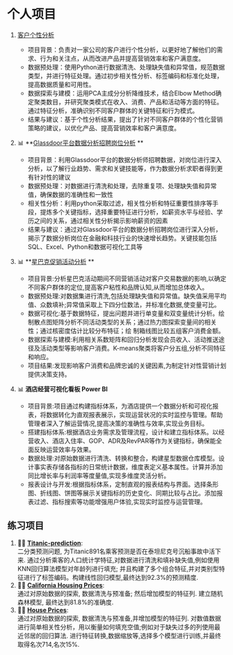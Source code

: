 # 个人项目

1. [客户个性分析](https://github.com/uteundilse/Data-Analyst-Practice/blob/main/Customer%20Personality%20Analysis.ipynb)
    - 项目背景：负责对一家公司的客户进行个性分析，以更好地了解他们的需求、行为和关注点，从而改进产品并提高营销效率和客户满意度。
    - 数据预处理：使用Python进行数据清洗、处理缺失值和异常值，规范数据类型，并进行特征处理。通过初步相关性分析、标签编码和标准化处理，提高数据质量和可用性。
    - 数据探索与建模：运用PCA主成分分析降维技术，结合Elbow Method确定聚类数目，并研究聚类模式在收入、消费、产品和活动等方面的特征。通过特征分析，准确识别不同客户群体的关键特征和行为模式。
    - 结果与建议：基于个性分析结果，提出了针对不同客户群体的个性化营销策略的建议，以优化产品、提高营销效率和客户满意度。


2. 📊 **[Glassdoor平台数据分析招聘岗位分析](https://github.com/uteundilse/Data-Analyst-Practice/blob/main/Data%20Analyst%20Jobs.ipynb) **
    
    - 项目背景：利用Glassdoor平台的数据分析师招聘数据，对岗位进行深入分析，以了解行业趋势、需求和关键技能等，作为数据分析求职者得到更有针对性的建议
    - 数据预处理：对数据进行清洗和处理，去除重复项、处理缺失值和异常值，确保数据的准确性和一致性
    - 相关性分析：利用python采取过滤，相关性分析和特征重要性排序等手段，提炼多个关键指标，选择重要特征进行分析，如薪资水平与经验、学历之间的关系，通过相关性分析揭示影响薪资的因素
    - 结果与建议：通过对Glassdoor平台的数据分析招聘岗位进行深入分析，揭示了数据分析岗位在金融和科技行业的快速增长趋势。关键技能包括SQL、Excel、Python和数据可视化工具等
    
3. 📊 **[星巴克促销活动分析](https://github.com/uteundilse/Data-Analyst-Practice/blob/main/Starbucks.ipynb) **

    - 项目背景:分析星巴克活动期间不同营销活动对客户交易数据的影响,以确定不同客户群体的定位,提高客户粘性和品牌认知,从而增加总体收入。
    - 数据预处理:对数据集进行清洗,包括处理缺失值和异常值。缺失值采用平均值、众数填补;异常值采取上下四分位数法，并标准化数据,使变量可比。
    - 数据可视化:基于数据特征，提出问题并进行单变量和双变量统计分析。绘制散点图矩阵分析不同活动类型的关系；通过热力图探索变量间的相关性；通过核密度估计比较分布特征；绘   制箱线图比较五组客户消费金额。
    - 数据探索与建模:利用相关系数矩阵和回归分析发现会员收入、活动推送途径及活动类型等影响客户消费。K-means聚类将客户分五组,分析不同特征和响应。
    - 项目结果:发现影响客户消费和品牌忠诚的关键因素,为制定针对性营销计划提供决策支持。

4. 📊 **酒店经营可视化看板 Power BI**

    - 项目背景:项目通过构建指标体系，为酒店提供一个数据分析和可视化报表，将数据转化为直观报表展示，实现运营状况的实时监控与管理。帮助管理者深入了解运营情况,提高决策的准确性与效率,实现业务目标。
    - 搭建指标体系:根据酒店业务需求及管理流程，设计和建立指标体系。以经营收入、酒店入住率、GOP、ADR及RevPAR等作为关键指标，确保能全面反映运营效率与效果。
    - 数据处理:对原始数据进行清洗、转换和整合，构建星型数据仓库模型。设计事实表存储各指标的日常统计数据，维度表定义基本属性。计算并添加同比增长率与利润率等度量值,实现多维度灵活分析。
    - 报表设计与开发:根据指标体系，定制直观的报表结构与界面。选择条形图、折线图、饼图等展示关键指标的历史变化、同期比较与占比。添加报表过滤、指标搜索等功能增强用户体验,实现实时监控与运营管理。

 ## 练习项目
1.  👨‍💻 **[Titanic-prediction](https://github.com/uteundilse/Data-Analyst-Practice/blob/main/Titanic_prediction.ipynb)**:   
    二分类预测问题, 为Titanic891名乘客预测是否在泰坦尼克号沉船事故中活下来. 通过分析乘客的人口统计学特征,对数据进行清洗和填补缺失值,例如使用KNN回归算法模型对年龄列进行填充; 并且构建了多个组合特征,并对类别型特征进行了标签编码。构建线性回归模型,最终达到92.3%的预测精度.
2. 👨‍💻 **[California Housing Prices](https://github.com/uteundilse/Data-Analyst-Practice/blob/main/California%20Housing%20Prices.ipynb)**:   
    通过对原始数据的探索, 数据清洗与预准备; 然后增加模型的特征列. 建立随机森林模型, 最终达到81.8%的准确度.
3. 👨‍💻 **[House Prices](https://github.com/uteundilse/Data-Analyst-Practice/blob/main/house_prices.ipynb)**:   
    通过对原始数据的探索, 数据清洗与预准备,并增加模型的特征列. 对数值数据进行简单相关性分析，用以衡量如何填充空值;例如对于缺失过多的列使用最近邻居的回归算法. 进行特征转换,数据缩放等,选择多个模型进行训练,并最终取得名次714,名次15%.

